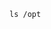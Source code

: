 <!-- ---
!-- title: ./Semacs/src/shell/apptainer_builders/README.md
!-- author: ywatanabe
!-- date: 2024-12-08 07:29:08
!-- --- -->


    ls /opt










